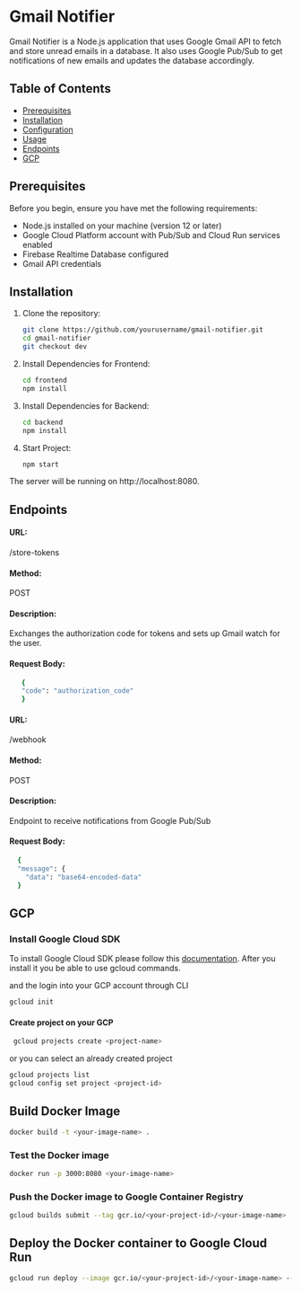 # Gmail Notifier

Gmail Notifier is a Node.js application that uses Google Gmail API to fetch and store unread emails in a database. It also uses Google Pub/Sub to get notifications of new emails and updates the database accordingly.

## Table of Contents

- [Prerequisites](#prerequisites)
- [Installation](#installation)
- [Configuration](#configuration)
- [Usage](#usage)
- [Endpoints](#endpoints)
- [GCP](#GCP)

## Prerequisites

Before you begin, ensure you have met the following requirements:

- Node.js installed on your machine (version 12 or later)
- Google Cloud Platform account with Pub/Sub and Cloud Run services enabled
- Firebase Realtime Database configured
- Gmail API credentials

## Installation

1. Clone the repository:

   ```bash
   git clone https://github.com/yourusername/gmail-notifier.git
   cd gmail-notifier
   git checkout dev

   ```

2. Install Dependencies for Frontend:

   ```bash
   cd frontend
   npm install

   ```

3. Install Dependencies for Backend:

   ```bash
   cd backend
   npm install

   ```

4. Start Project:
   ```bash
   npm start
   ```

The server will be running on http://localhost:8080.

## Endpoints

#### URL:

/store-tokens

#### Method:

POST

#### Description:

Exchanges the authorization code for tokens and sets up Gmail watch for the user.

#### Request Body:

```bash
   {
   "code": "authorization_code"
   }
```

#### URL:

/webhook

#### Method:

POST

#### Description:

Endpoint to receive notifications from Google Pub/Sub

#### Request Body:

```bash
  {
  "message": {
    "data": "base64-encoded-data"
  }
```

## GCP

### Install Google Cloud SDK

To install Google Cloud SDK please follow this [documentation](https://cloud.google.com/sdk/docs/install). After you install it you be able to use gcloud commands.

and the login into your GCP account through CLI

```bash
gcloud init
```

#### Create project on your GCP

```bash
 gcloud projects create <project-name>
```

or you can select an already created project

```bash
gcloud projects list
gcloud config set project <project-id>
```

## Build Docker Image

```bash
docker build -t <your-image-name> .
```

### Test the Docker image

```bash
docker run -p 3000:8080 <your-image-name>
```

### Push the Docker image to Google Container Registry

```bash
gcloud builds submit --tag gcr.io/<your-project-id>/<your-image-name>
```

## Deploy the Docker container to Google Cloud Run

```bash
gcloud run deploy --image gcr.io/<your-project-id>/<your-image-name> --platform managed
```
